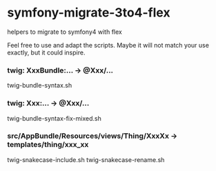 # symfony-migrate-3to4-flex
helpers to migrate to symfony4 with flex

Feel free to use and adapt the scripts. Maybe it will not match your use exactly, but it could inspire.

### twig: XxxBundle:... -> @Xxx/...

twig-bundle-syntax.sh

### twig: Xxx:... -> @Xxx/...

twig-bundle-syntax-fix-mixed.sh

### src/AppBundle/Resources/views/Thing/XxxXx -> templates/thing/xxx_xx

twig-snakecase-include.sh
twig-snakecase-rename.sh
